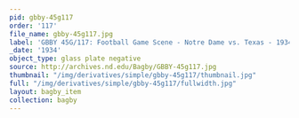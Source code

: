 ```yaml
---
pid: gbby-45g117
order: '117'
file_name: gbby-45g117.jpg
label: 'GBBY 45G/117: Football Game Scene - Notre Dame vs. Texas - 1934'
_date: '1934'
object_type: glass plate negative
source: http://archives.nd.edu/Bagby/GBBY-45g117.jpg
thumbnail: "/img/derivatives/simple/gbby-45g117/thumbnail.jpg"
full: "/img/derivatives/simple/gbby-45g117/fullwidth.jpg"
layout: bagby_item
collection: bagby
---
```

